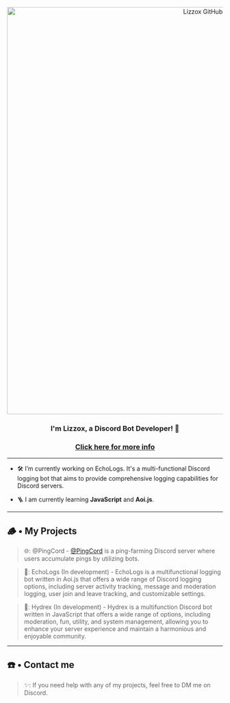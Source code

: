 <div align="center">
  <img src="https://cdn.discordapp.com/attachments/1057080582112288799/1102198526382973009/Lizzox_Github_Banner_v2.png" alt="Lizzox GitHub Banner" width="950px">
</div>

### <div align="center">I'm Lizzox, a Discord Bot Developer! 🚀</div>
### <div align="center">[Click here for more info](https://bit.ly/lizzox-more-info)</div>

***

- 🛠️ I’m currently working on EchoLogs. It's a multi-functional Discord logging bot that aims to provide comprehensive logging capabilities for Discord servers.
  

- 🪜 I am currently learning **JavaScript** and **Aoi.js**.
  <br/>
  
***

## 🪵 • My Projects


> 🌐: @PingCord - [@PingCord](https://bit.ly/pingcord) is a ping-farming Discord server where users accumulate pings by utilizing bots.

> 📜: EchoLogs (In development) - EchoLogs is a multifunctional logging bot written in Aoi.js that offers a wide range of Discord logging options, including server activity tracking, message and moderation logging, user join and leave tracking, and customizable settings.

> 🐸: Hydrex (In development) - Hydrex is a multifunction Discord bot written in JavaScript that offers a wide range of options, including moderation, fun, utility, and system management, allowing you to enhance your server experience and maintain a harmonious and enjoyable community.

***
## ☎️ • Contact me
> ✨: If you need help with any of my projects, feel free to DM me on Discord.
